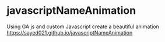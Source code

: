 # javascriptNameAnimation
Using GA js and custom Javascript create a beautiful animation 
https://sayed021.github.io/javascriptNameAnimation
